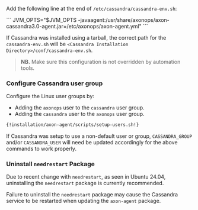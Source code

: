 

Add the following line at the end of `/etc/cassandra/cassandra-env.sh`:

<div id="Cassandra30Div" class="javacas">
  ```
  JVM_OPTS="$JVM_OPTS -javaagent:/usr/share/axonops/axon-cassandra3.0-agent.jar=/etc/axonops/axon-agent.yml"
  ```
</div>
<div id="Cassandra311Div" class="javacas" style="display:none">
  ```
  JVM_OPTS="$JVM_OPTS -javaagent:/usr/share/axonops/axon-cassandra3.11-agent.jar=/etc/axonops/axon-agent.yml"
  ```
</div>
<div id="Cassandra40Div" class="javacas" style="display:none">
  ```
  JVM_OPTS="$JVM_OPTS -javaagent:/usr/share/axonops/axon-cassandra4.0-agent.jar=/etc/axonops/axon-agent.yml"
  ```
</div>
<div id="Cassandra41Div" class="javacas" style="display:none">
  ```
  JVM_OPTS="$JVM_OPTS -javaagent:/usr/share/axonops/axon-cassandra4.1-agent.jar=/etc/axonops/axon-agent.yml"
  ```
</div>
<div id="Cassandra50Div" class="javacas" style="display:none">
  ```
  . /usr/share/axonops/axonops-jvm.options
  ```
</div>

If Cassandra was installed using a tarball, the correct path for the `cassandra-env.sh`
will be `<Cassandra Installation Directory>/conf/cassandra-env.sh`.

> **NB.** Make sure this configuration is not overridden by automation tools.

### Configure Cassandra user group

Configure the Linux user groups by:

* Adding the `axonops` user to the `cassandra` user group.
* Adding the `cassandra` user to the `axonops` user group.

```bash
{!installation/axon-agent/scripts/setup-users.sh!}
```

If Cassandra was setup to use a non-default user or group,
`CASSANDRA_GROUP` and/or `CASSANDRA_USER`
will need be updated accordingly for the above commands to work properly.

### Uninstall `needrestart` Package

Due to recent change with `needrestart`, as seen in Ubuntu 24.04, uninstalling the
`needrestart` package is currently recommended.

Failure to uninstall the `needrestart` package may cause the Cassandra service to be
restarted when updating the `axon-agent` package.